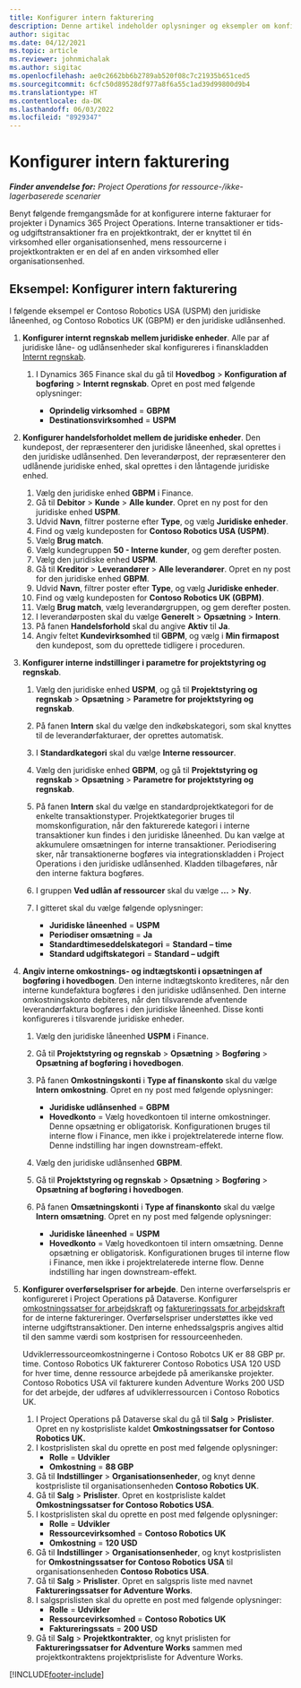 ```yaml
---
title: Konfigurer intern fakturering
description: Denne artikel indeholder oplysninger og eksempler om konfigurering af intern fakturering for projekter.
author: sigitac
ms.date: 04/12/2021
ms.topic: article
ms.reviewer: johnmichalak
ms.author: sigitac
ms.openlocfilehash: ae0c2662bb6b2789ab520f08c7c21935b651ced5
ms.sourcegitcommit: 6cfc50d89528df977a8f6a55c1ad39d99800d9b4
ms.translationtype: HT
ms.contentlocale: da-DK
ms.lasthandoff: 06/03/2022
ms.locfileid: "8929347"
---
```

# <a name="configure-intercompany-invoicing"></a>Konfigurer intern fakturering

_**Finder anvendelse for:** Project Operations for ressource-/ikke-lagerbaserede scenarier_

Benyt følgende fremgangsmåde for at konfigurere interne fakturaer for projekter i Dynamics 365 Project Operations. Interne transaktioner er tids- og udgiftstransaktioner fra en projektkontrakt, der er knyttet til én virksomhed eller organisationsenhed, mens ressourcerne i projektkontrakten er en del af en anden virksomhed eller organisationsenhed.

## <a name="example-configure-intercompany-invoicing"></a>Eksempel: Konfigurer intern fakturering

I følgende eksempel er Contoso Robotics USA (USPM) den juridiske låneenhed, og Contoso Robotics UK (GBPM) er den juridiske udlånsenhed. 

1. **Konfigurer internt regnskab mellem juridiske enheder**. Alle par af juridiske låne- og udlånsenheder skal konfigureres i finanskladden [Internt regnskab](/dynamics365/finance/general-ledger/intercompany-accounting-setup).
    
    1. I Dynamics 365 Finance skal du gå til **Hovedbog** > **Konfiguration af bogføring** > **Internt regnskab**. Opret en post med følgende oplysninger:

        - **Oprindelig virksomhed** = **GBPM**
        - **Destinationsvirksomhed** = **USPM**

2. **Konfigurer handelsforholdet mellem de juridiske enheder**. Den kundepost, der repræsenterer den juridiske låneenhed, skal oprettes i den juridiske udlånsenhed. Den leverandørpost, der repræsenterer den udlånende juridiske enhed, skal oprettes i den låntagende juridiske enhed.

     1. Vælg den juridiske enhed **GBPM** i Finance.
     2. Gå til **Debitor** > **Kunde** > **Alle kunder**. Opret en ny post for den juridiske enhed **USPM**.
     3. Udvid **Navn**, filtrer posterne efter **Type**, og vælg **Juridiske enheder**. 
     4. Find og vælg kundeposten for **Contoso Robotics USA (USPM)**.
     5. Vælg **Brug match**. 
     6. Vælg kundegruppen **50 - Interne kunder**, og gem derefter posten.
     7. Vælg den juridiske enhed **USPM**.
     8. Gå til **Kreditor** > **Leverandører** > **Alle leverandører**. Opret en ny post for den juridiske enhed **GBPM**.
     9. Udvid **Navn**, filtrer poster efter **Type**, og vælg **Juridiske enheder**. 
     10. Find og vælg kundeposten for **Contoso Robotics UK (GBPM)**.
     11. Vælg **Brug match**, vælg leverandørgruppen, og gem derefter posten.
     12. I leverandørposten skal du vælge **Generelt** > **Opsætning** > **Intern**.
     13. På fanen **Handelsforhold** skal du angive **Aktiv** til **Ja**.
     14. Angiv feltet **Kundevirksomhed** til **GBPM**, og vælg i **Min firmapost** den kundepost, som du oprettede tidligere i proceduren.

3. **Konfigurer interne indstillinger i parametre for projektstyring og regnskab**. 

    1. Vælg den juridiske enhed **USPM**, og gå til **Projektstyring og regnskab** > **Opsætning** > **Parametre for projektstyring og regnskab**.
    2. På fanen **Intern** skal du vælge den indkøbskategori, som skal knyttes til de leverandørfakturaer, der oprettes automatisk.
    3. I **Standardkategori** skal du vælge **Interne ressourcer**.
    4. Vælg den juridiske enhed **GBPM**, og gå til **Projektstyring og regnskab** > **Opsætning** > **Parametre for projektstyring og regnskab**.
    5. På fanen **Intern** skal du vælge en standardprojektkategori for de enkelte transaktionstyper. Projektkategorier bruges til momskonfiguration, når den fakturerede kategori i interne transaktioner kun findes i den juridiske låneenhed. Du kan vælge at akkumulere omsætningen for interne transaktioner. Periodisering sker, når transaktionerne bogføres via integrationskladden i Project Operations i den juridiske udlånsenhed. Kladden tilbageføres, når den interne faktura bogføres.
    6. I gruppen **Ved udlån af ressourcer** skal du vælge **...** > **Ny**. 
    7. I gitteret skal du vælge følgende oplysninger:

          - **Juridiske låneenhed** = **USPM**
          - **Periodiser omsætning** = **Ja**
          - **Standardtimeseddelskategori** = **Standard – time**
          - **Standard udgiftskategori** = **Standard – udgift**

4. **Angiv interne omkostnings- og indtægtskonti i opsætningen af bogføring i hovedbogen**. Den interne indtægtskonto krediteres, når den interne kundefaktura bogføres i den juridiske udlånsenhed. Den interne omkostningskonto debiteres, når den tilsvarende afventende leverandørfaktura bogføres i den juridiske låneenhed. Disse konti konfigureres i tilsvarende juridiske enheder. 
      
     1. Vælg den juridiske låneenhed **USPM** i Finance. 
     2. Gå til **Projektstyring og regnskab** > **Opsætning** > **Bogføring** > **Opsætning af bogføring i hovedbogen**. 
     3. På fanen **Omkostningskonti** i **Type af finanskonto** skal du vælge **Intern omkostning**. Opret en ny post med følgende oplysninger:
      
        - **Juridiske udlånsenhed** = **GBPM**
        - **Hovedkonto** = Vælg hovedkontoen til interne omkostninger. Denne opsætning er obligatorisk. Konfigurationen bruges til interne flow i Finance, men ikke i projektrelaterede interne flow. Denne indstilling har ingen downstream-effekt. 
        
     4. Vælg den juridiske udlånsenhed **GBPM**. 
     5. Gå til **Projektstyring og regnskab** > **Opsætning** > **Bogføring** > **Opsætning af bogføring i hovedbogen**. 
     6. På fanen **Omsætningskonti** i **Type af finanskonto** skal du vælge **Intern omsætning**. Opret en ny post med følgende oplysninger:

        - **Juridiske låneenhed** = **USPM**
        - **Hovedkonto** = Vælg hovedkontoen til intern omsætning. Denne opsætning er obligatorisk. Konfigurationen bruges til interne flow i Finance, men ikke i projektrelaterede interne flow. Denne indstilling har ingen downstream-effekt. 

5. **Konfigurer overførselspriser for arbejde**. Den interne overførselspris er konfigureret i Project Operations på Dataverse. Konfigurer [omkostningssatser for arbejdskraft](../pricing-costing/set-up-labor-cost-rate.md#transfer-pricing-and-costs-for-resources-outside-of-your-division-or-legal-entity) og [faktureringssats for arbejdskraft](../pricing-costing/set-up-labor-bill-rate.md#transfer-pricing-or-set-up-bill-rates-for-resources-from-other-organizational-units-or-divisions) for de interne faktureringer. Overførselspriser understøttes ikke ved interne udgiftstransaktioner. Den interne enhedssalgspris angives altid til den samme værdi som kostprisen for ressourceenheden.

      Udviklerressourceomkostningerne i Contoso Robotcs UK er 88 GBP pr. time. Contoso Robotics UK fakturerer Contoso Robotics USA 120 USD for hver time, denne ressource arbejdede på amerikanske projekter. Contoso Robotics USA vil fakturere kunden Adventure Works 200 USD for det arbejde, der udføres af udviklerressourcen i Contoso Robotics UK.

      1. I Project Operations på Dataverse skal du gå til **Salg** > **Prislister**. Opret en ny kostprisliste kaldet **Omkostningssatser for Contoso Robotics UK.** 
      2. I kostprislisten skal du oprette en post med følgende oplysninger:
         - **Rolle** = **Udvikler**
         - **Omkostning** = **88 GBP**
      3. Gå til **Indstillinger** > **Organisationsenheder**, og knyt denne kostprisliste til organisationsenheden **Contoso Robotics UK**.
      4. Gå til **Salg** > **Prislister**. Opret en kostprisliste kaldet **Omkostningssatser for Contoso Robotics USA**. 
      5. I kostprislisten skal du oprette en post med følgende oplysninger:
          - **Rolle** = **Udvikler**
          - **Ressourcevirksomhed** = **Contoso Robotics UK**
          - **Omkostning** = **120 USD**
      6. Gå til **Indstillinger** > **Organisationsenheder**, og knyt kostprislisten for **Omkostningssatser for Contoso Robotics USA** til organisationsenheden **Contoso Robotics USA**.
      7. Gå til **Salg** > **Prislister**. Opret en salgspris liste med navnet **Faktureringssatser for Adventure Works**. 
      8. I salgsprislisten skal du oprette en post med følgende oplysninger:
          - **Rolle** = **Udvikler**
          - **Ressourcevirksomhed** = **Contoso Robotics UK**
          - **Faktureringssats** = **200 USD**
      9. Gå til **Salg** > **Projektkontrakter**, og knyt prislisten for **Faktureringssatser for Adventure Works** sammen med projektkontraktens projektprisliste for Adventure Works.


[!INCLUDE[footer-include](../includes/footer-banner.md)]
